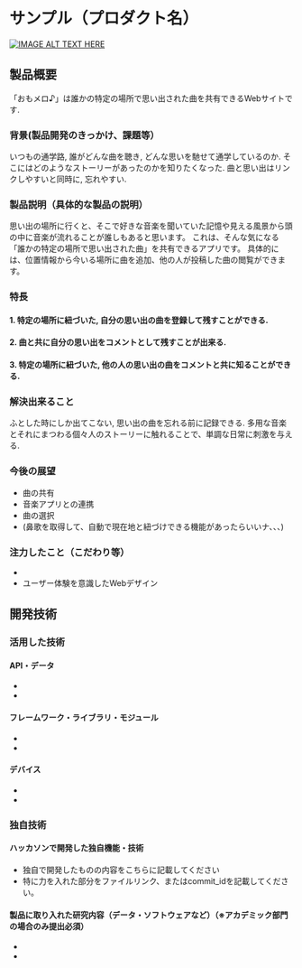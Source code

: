 # サンプル（プロダクト名）

[![IMAGE ALT TEXT HERE](https://jphacks.com/wp-content/uploads/2023/07/JPHACKS2023_ogp.png)](https://www.youtube.com/watch?v=yYRQEdfGjEg)

## 製品概要
「おもメロ♪」は誰かの特定の場所で思い出された曲を共有できるWebサイトです.

### 背景(製品開発のきっかけ、課題等）
いつもの通学路, 誰がどんな曲を聴き, どんな思いを馳せて通学しているのか.
そこにはどのようなストーリーがあったのかを知りたくなった.
曲と思い出はリンクしやすいと同時に, 忘れやすい.

### 製品説明（具体的な製品の説明）
思い出の場所に行くと、そこで好きな音楽を聞いていた記憶や見える風景から頭の中に音楽が流れることが誰しもあると思います。
これは、そんな気になる「誰かの特定の場所で思い出された曲」を共有できるアプリです。
具体的には、位置情報から今いる場所に曲を追加、他の人が投稿した曲の閲覧ができます。

### 特長
#### 1. 特定の場所に紐づいた, 自分の思い出の曲を登録して残すことができる.
#### 2. 曲と共に自分の思い出をコメントとして残すことが出来る.
#### 3. 特定の場所に紐づいた, 他の人の思い出の曲をコメントと共に知ることができる.

### 解決出来ること
ふとした時にしか出てこない, 思い出の曲を忘れる前に記録できる.
多用な音楽とそれにまつわる個々人のストーリーに触れることで、単調な日常に刺激を与える.

### 今後の展望
* 曲の共有
* 音楽アプリとの連携
* 曲の選択
* (鼻歌を取得して、自動で現在地と紐づけできる機能があったらいいナ、、、)

### 注力したこと（こだわり等）
* 
* ユーザー体験を意識したWebデザイン

## 開発技術
### 活用した技術
#### API・データ
* 
* 

#### フレームワーク・ライブラリ・モジュール
* 
* 

#### デバイス
* 
* 

### 独自技術
#### ハッカソンで開発した独自機能・技術
* 独自で開発したものの内容をこちらに記載してください
* 特に力を入れた部分をファイルリンク、またはcommit_idを記載してください。

#### 製品に取り入れた研究内容（データ・ソフトウェアなど）（※アカデミック部門の場合のみ提出必須）
* 
* 
